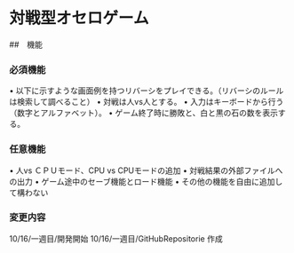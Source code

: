 # 対戦型オセロゲーム
##　機能
### 必須機能
• 以下に示すような画面例を持つリバーシをプレイできる。（リバーシのルールは検索して調べること）
• 対戦は人vs人とする。
• 入力はキーボードから行う（数字とアルファベット）。
• ゲーム終了時に勝敗と、白と黒の石の数を表示する。

### 任意機能
• 人vs ＣＰＵモード、CPU vs CPUモードの追加
• 対戦結果の外部ファイルへの出力
• ゲーム途中のセーブ機能とロード機能
• その他の機能を自由に追加して構わない

### 変更内容
10/16/一週目/開発開始
10/16/一週目/GitHubRepositorie 作成
